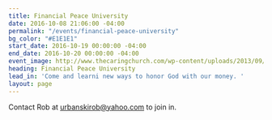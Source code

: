 ```yaml
---
title: Financial Peace University
date: 2016-10-08 21:06:00 -04:00
permalink: "/events/financial-peace-university"
bg_color: "#E1E1E1"
start_date: 2016-10-19 00:00:00 -04:00
end_date: 2016-10-20 00:00:00 -04:00
event_image: http://www.thecaringchurch.com/wp-content/uploads/2013/09/Financial-Peace-University-Home-Page-Event.png
heading: Financial Peace University
lead_in: 'Come and learni new ways to honor God with our money. '
layout: page
---
```


Contact Rob at urbanskirob@yahoo.com to join in.
